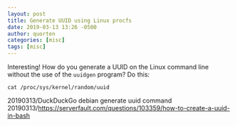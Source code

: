 ```yaml
---
layout: post
title: Generate UUID using Linux procfs
date: 2019-03-13 13:26 -0500
author: quorten
categories: [misc]
tags: [misc]
---
```


Interesting!  How do you generate a UUID on the Linux command line
without the use of the `uuidgen` program?  Do this:

```
cat /proc/sys/kernel/random/uuid
```

20190313/DuckDuckGo debian generate uuid command  
20190313/https://serverfault.com/questions/103359/how-to-create-a-uuid-in-bash

